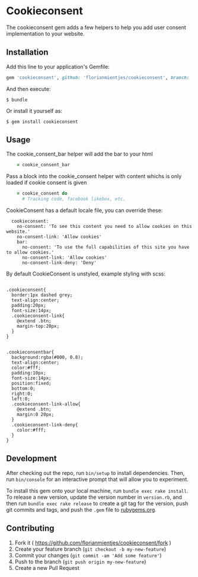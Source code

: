 # Cookieconsent

The cookieconsent gem adds a few helpers to help you add user consent implementation to your website.

## Installation

Add this line to your application's Gemfile:

```ruby
gem 'cookieconsent', github: 'florianmientjes/cookieconsent', branch: 'master'
```

And then execute:

    $ bundle

Or install it yourself as:

    $ gem install cookieconsent

## Usage

The cookie_consent_bar helper will add the bar to your html

```ruby
	= cookie_consent_bar
```

Pass a block into the cookie_consent helper with content whichs is only loaded if cookie consent is given

```ruby
	= cookie_consent do
      # Tracking code, facebook likebox, etc.
```

CookieConsent has a default locale file, you can override these:

```
  cookieconsent:
    no-consent: 'To see this content you need to allow cookies on this website.'
    no-consent-link: 'Allow cookies'
    bar:
      no-consent: 'To use the full capabilities of this site you have to allow cookies.'
      no-consent-link: 'Allow cookies'
      no-consent-link-deny: 'Deny'
 ```

By default CookieConsent is unstyled, example styling with scss:

```

.cookieconsent{
  border:1px dashed grey;
  text-align:center;
  padding:20px;
  font-size:14px;
  .cookieconsent-link{
  	@extend .btn;
    margin-top:20px;
  }
}


.cookieconsentbar{
  background:rgba(#000, 0.8);
  text-align:center;
  color:#fff;
  padding:10px;
  font-size:14px;
  position:fixed;
  bottom:0;
  right:0;
  left:0;
  .cookieconsent-link-allow{
  	@extend .btn;
    margin:0 20px;
  }
  .cookieconsent-link-deny{
    color:#fff;
  }
}

```


## Development

After checking out the repo, run `bin/setup` to install dependencies. Then, run `bin/console` for an interactive prompt that will allow you to experiment.

To install this gem onto your local machine, run `bundle exec rake install`. To release a new version, update the version number in `version.rb`, and then run `bundle exec rake release` to create a git tag for the version, push git commits and tags, and push the `.gem` file to [rubygems.org](https://rubygems.org).

## Contributing

1. Fork it ( https://github.com/florianmientjes/cookieconsent/fork )
2. Create your feature branch (`git checkout -b my-new-feature`)
3. Commit your changes (`git commit -am 'Add some feature'`)
4. Push to the branch (`git push origin my-new-feature`)
5. Create a new Pull Request

